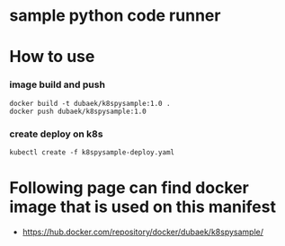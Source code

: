 # sample python code runner

# How to use
### image build and push
```
docker build -t dubaek/k8spysample:1.0 .
docker push dubaek/k8spysample:1.0
```

### create deploy on k8s
```
kubectl create -f k8spysample-deploy.yaml
```

# Following page can find docker image that is used on this manifest
* https://hub.docker.com/repository/docker/dubaek/k8spysample/